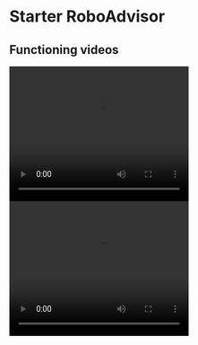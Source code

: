 # Starter RoboAdvisor 

## Functioning videos
<video width="320" height="240" controls>
  <source src="https://github.com/blackrainz/chatterbox/raw/main/Videos/Bot1.mp4" type="video/mp4">
</video>
<video width="320" height="240" controls>
  <source src="https://github.com/blackrainz/chatterbox/raw/main/Videos/Bot2.mp4" type="video/mp4">
</video>
